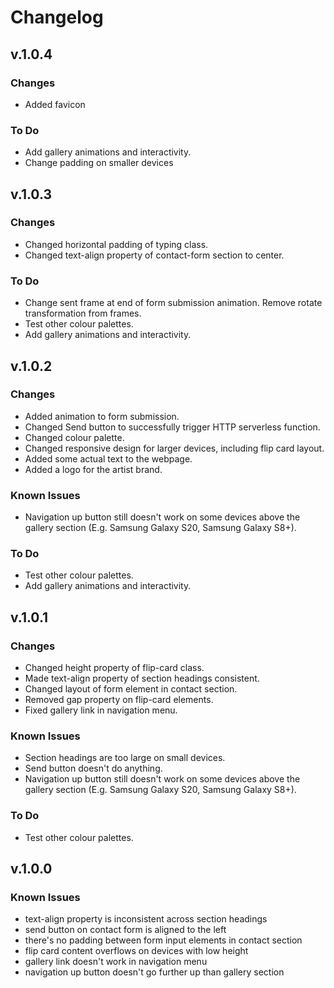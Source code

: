 # Changelog

## v.1.0.4

### Changes

- Added favicon

### To Do

- Add gallery animations and interactivity.
- Change padding on smaller devices

## v.1.0.3

### Changes

- Changed horizontal padding of typing class.
- Changed text-align property of contact-form section to center.

### To Do

- Change sent frame at end of form submission animation. Remove rotate transformation from frames.
- Test other colour palettes.
- Add gallery animations and interactivity.

## v.1.0.2

### Changes

- Added animation to form submission.
- Changed Send button to successfully trigger HTTP serverless function.
- Changed colour palette.
- Changed responsive design for larger devices, including flip card layout.
- Added some actual text to the webpage.
- Added a logo for the artist brand.

### Known Issues

- Navigation up button still doesn't work on some devices above the gallery section (E.g. Samsung Galaxy S20, Samsung Galaxy S8+).

### To Do

- Test other colour palettes.
- Add gallery animations and interactivity.

## v.1.0.1

### Changes

- Changed height property of flip-card class.
- Made text-align property of section headings consistent.
- Changed layout of form element in contact section.
- Removed gap property on flip-card elements.
- Fixed gallery link in navigation menu.

### Known Issues

- Section headings are too large on small devices.
- Send button doesn't do anything.
- Navigation up button still doesn't work on some devices above the gallery section (E.g. Samsung Galaxy S20, Samsung Galaxy S8+).

### To Do

- Test other colour palettes.

## v.1.0.0

### Known Issues

- text-align property is inconsistent across section headings
- send button on contact form is aligned to the left
- there's no padding between form input elements in contact section
- flip card content overflows on devices with low height
- gallery link doesn't work in navigation menu
- navigation up button doesn't go further up than gallery section